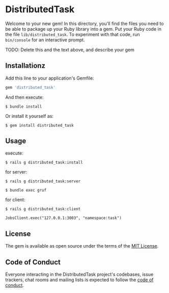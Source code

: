 # DistributedTask

Welcome to your new gem! In this directory, you'll find the files you need to be able to package up your Ruby library into a gem. Put your Ruby code in the file `lib/distributed_task`. To experiment with that code, run `bin/console` for an interactive prompt.

TODO: Delete this and the text above, and describe your gem

## Installationz

Add this line to your application's Gemfile:

```ruby
gem 'distributed_task'
```

And then execute:

    $ bundle install

Or install it yourself as:

    $ gem install distributed_task

## Usage

execute:

    $ rails g distributed_task:install

for server:

    $ rails g distributed_task:server

    $ bundle exec gruf

for client:

    $ rails g distributed_task:client

    JobsClient.exec("127.0.0.1:3003", "namespace:task")

## License

The gem is available as open source under the terms of the [MIT License](https://opensource.org/licenses/MIT).

## Code of Conduct

Everyone interacting in the DistributedTask project's codebases, issue trackers, chat rooms and mailing lists is expected to follow the [code of conduct](https://github.com/[USERNAME]/distributed_task/blob/master/CODE_OF_CONDUCT.md).
